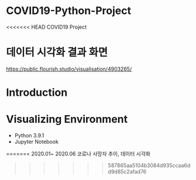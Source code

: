 # COVID19-Python-Project
<<<<<<< HEAD
COVID19 Project



# 데이터 시각화 결과 화면
https://public.flourish.studio/visualisation/4903265/

# Introduction



# Visualizing Environment
- Python 3.9.1
- Jupyter Notebook


=======
2020.01~ 2020.06 코로나 사망자 추이, 데이터 시각화
>>>>>>> 587865aa5104b3084d935ccaa6dd9d85c2afad76

